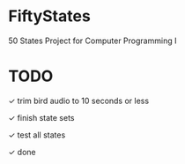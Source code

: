# FiftyStates

50 States Project for Computer Programming I

# TODO

✓ trim bird audio to 10 seconds or less

✓ finish state sets

✓ test all states

✓ done

